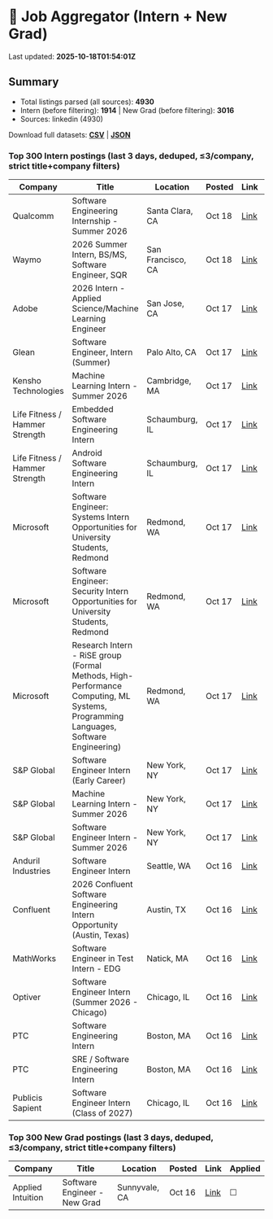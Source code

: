 # 🔎 Job Aggregator (Intern + New Grad)

Last updated: **2025-10-18T01:54:01Z**

## Summary
- Total listings parsed (all sources): **4930**
- Intern (before filtering): **1914** | New Grad (before filtering): **3016**
- Sources: linkedin (4930)

Download full datasets: **[CSV](data/jobs.csv)** | **[JSON](data/jobs.json)**

### Top 300 Intern postings (last 3 days, deduped, ≤3/company, strict title+company filters)
| Company | Title | Location | Posted | Link | Applied |
|---|---|---|---|---|---|
| Qualcomm | Software Engineering Internship - Summer 2026 | Santa Clara, CA | Oct 18 | [Link](https://www.linkedin.com/jobs/view/software-engineering-internship-summer-2026-at-qualcomm-4316102089?position=10&pageNum=0&refId=PBh9rfWSgKbmsLREGiB6lQ%3D%3D&trackingId=cS0UIy7KTp5NCDrnbfnOCg%3D%3D) | ☐ |
| Waymo | 2026 Summer Intern, BS/MS, Software Engineer, SQR | San Francisco, CA | Oct 18 | [Link](https://www.linkedin.com/jobs/view/2026-summer-intern-bs-ms-software-engineer-sqr-at-waymo-4315795361?position=10&pageNum=7&refId=pUkHm9gxexXPjVfWyCYr4A%3D%3D&trackingId=qqV5Ai6UlExA071eLcBToA%3D%3D) | ☐ |
| Adobe | 2026 Intern - Applied Science/Machine Learning Engineer | San Jose, CA | Oct 17 | [Link](https://www.linkedin.com/jobs/view/2026-intern-applied-science-machine-learning-engineer-at-adobe-4305264328?position=7&pageNum=7&refId=W3WWBohIHQOTyARzyjEScQ%3D%3D&trackingId=azOU8BBr4fraTepWsQerHg%3D%3D) | ☐ |
| Glean | Software Engineer, Intern (Summer) | Palo Alto, CA | Oct 17 | [Link](https://www.linkedin.com/jobs/view/software-engineer-intern-summer-at-glean-4295127351?position=9&pageNum=0&refId=FzqmBXIptYlUAekEzrgsxg%3D%3D&trackingId=3kVPXVdEc7HAGHBed5plVw%3D%3D) | ☐ |
| Kensho Technologies | Machine Learning Intern - Summer 2026 | Cambridge, MA | Oct 17 | [Link](https://www.linkedin.com/jobs/view/machine-learning-intern-summer-2026-at-kensho-technologies-4296137534?position=1&pageNum=0&refId=FaFsSUA3XGoNnmWDyye0fQ%3D%3D&trackingId=IXKvlhumhiDVXtIi7Lew4A%3D%3D) | ☐ |
| Life Fitness  / Hammer Strength | Embedded Software Engineering Intern | Schaumburg, IL | Oct 17 | [Link](https://www.linkedin.com/jobs/view/embedded-software-engineering-intern-at-life-fitness-hammer-strength-4313391484?position=6&pageNum=2&refId=KXxAKGy62ep4kUr0STWH0w%3D%3D&trackingId=csipDNISotSLi7mWZVVB%2BA%3D%3D) | ☐ |
| Life Fitness  / Hammer Strength | Android Software Engineering Intern | Schaumburg, IL | Oct 17 | [Link](https://www.linkedin.com/jobs/view/android-software-engineering-intern-at-life-fitness-hammer-strength-4313393496?position=9&pageNum=2&refId=KXxAKGy62ep4kUr0STWH0w%3D%3D&trackingId=yJkcf3LVxLhfU%2BlGiTNGOg%3D%3D) | ☐ |
| Microsoft | Software Engineer: Systems Intern Opportunities for University Students, Redmond | Redmond, WA | Oct 17 | [Link](https://www.linkedin.com/jobs/view/software-engineer-systems-intern-opportunities-for-university-students-redmond-at-microsoft-4285302535?position=5&pageNum=5&refId=%2F5AYHKGg1omzgYHrub0eVw%3D%3D&trackingId=nlsAp7zZkjPFit3Y%2B%2BDE1Q%3D%3D) | ☐ |
| Microsoft | Software Engineer: Security Intern Opportunities for University Students, Redmond | Redmond, WA | Oct 17 | [Link](https://www.linkedin.com/jobs/view/software-engineer-security-intern-opportunities-for-university-students-redmond-at-microsoft-4285300649?position=7&pageNum=5&refId=%2F5AYHKGg1omzgYHrub0eVw%3D%3D&trackingId=k1DGfeso5xooPPe2GotqRg%3D%3D) | ☐ |
| Microsoft | Research Intern - RiSE group (Formal Methods, High-Performance Computing, ML Systems, Programming Languages, Software Engineering) | Redmond, WA | Oct 17 | [Link](https://www.linkedin.com/jobs/view/research-intern-rise-group-formal-methods-high-performance-computing-ml-systems-programming-languages-software-engineering-at-microsoft-4305277977?position=1&pageNum=7&refId=aWvX4xNkHo1hjJkjKpQnVQ%3D%3D&trackingId=oTZ9SkccWkL1hj6ITxuipg%3D%3D) | ☐ |
| S&P Global | Software Engineer Intern (Early Career) | New York, NY | Oct 17 | [Link](https://www.linkedin.com/jobs/view/software-engineer-intern-early-career-at-s-p-global-4315767052?position=5&pageNum=2&refId=vo5zqDmYWvA6M78jCHf%2B6g%3D%3D&trackingId=VChwqFTbJvCuTCcuW1xrgA%3D%3D) | ☐ |
| S&P Global | Machine Learning Intern - Summer 2026 | New York, NY | Oct 17 | [Link](https://www.linkedin.com/jobs/view/machine-learning-intern-summer-2026-at-s-p-global-4295782927?position=1&pageNum=0&refId=o%2F0ov9ZswwsyOm2zmBwXdw%3D%3D&trackingId=MSwhIOKUE29eQFCpp6GT1g%3D%3D) | ☐ |
| S&P Global | Software Engineer Intern - Summer 2026 | New York, NY | Oct 17 | [Link](https://www.linkedin.com/jobs/view/software-engineer-intern-summer-2026-at-s-p-global-4295790241?position=8&pageNum=2&refId=6caaEV5OamM%2BY7TNBdtvMg%3D%3D&trackingId=8%2FrLqCSiK187ZSSiOUeMqg%3D%3D) | ☐ |
| Anduril Industries | Software Engineer Intern | Seattle, WA | Oct 16 | [Link](https://www.linkedin.com/jobs/view/software-engineer-intern-at-anduril-industries-4283478075?position=9&pageNum=7&refId=EKfdiMEC%2FjEtlrUhAYladQ%3D%3D&trackingId=xLWAQxD6z%2FH6f1Aq971ITQ%3D%3D) | ☐ |
| Confluent | 2026 Confluent Software Engineering Intern Opportunity (Austin, Texas) | Austin, TX | Oct 16 | [Link](https://www.linkedin.com/jobs/view/2026-confluent-software-engineering-intern-opportunity-austin-texas-at-confluent-4315375961?position=10&pageNum=2&refId=F5WMPvCc%2F%2Bzy3KENJsag5g%3D%3D&trackingId=FV4Vp%2Fq9%2BFXUY04EJcYJIQ%3D%3D) | ☐ |
| MathWorks | Software Engineer in Test Intern - EDG | Natick, MA | Oct 16 | [Link](https://www.linkedin.com/jobs/view/software-engineer-in-test-intern-edg-at-mathworks-4313079717?position=2&pageNum=7&refId=I3TPdVU6Ic2oKvOJs1zkzQ%3D%3D&trackingId=Yhb3JlMuCIe0SQSpaYZCCA%3D%3D) | ☐ |
| Optiver | Software Engineer Intern (Summer 2026 - Chicago) | Chicago, IL | Oct 16 | [Link](https://www.linkedin.com/jobs/view/software-engineer-intern-summer-2026-chicago-at-optiver-4256951488?position=7&pageNum=0&refId=rJnz1yT0PQsl0QEY9JIL6w%3D%3D&trackingId=CR2qxal2l9E6zLE5PxgrZw%3D%3D) | ☐ |
| PTC | Software Engineering Intern | Boston, MA | Oct 16 | [Link](https://www.linkedin.com/jobs/view/software-engineering-intern-at-ptc-4312437645?position=3&pageNum=7&refId=8LcxCVAgA9I%2BNap0pM%2F3gw%3D%3D&trackingId=hMDdZptAQjGM8%2BUK%2BOxiiw%3D%3D) | ☐ |
| PTC | SRE / Software Engineering Intern | Boston, MA | Oct 16 | [Link](https://www.linkedin.com/jobs/view/sre-software-engineering-intern-at-ptc-4312448559?position=4&pageNum=7&refId=I3TPdVU6Ic2oKvOJs1zkzQ%3D%3D&trackingId=EU0hsWDTN%2B7PNPrUrjC1BA%3D%3D) | ☐ |
| Publicis Sapient | Software Engineer Intern (Class of 2027) | Chicago, IL | Oct 16 | [Link](https://www.linkedin.com/jobs/view/software-engineer-intern-class-of-2027-at-publicis-sapient-4313099431?position=8&pageNum=0&refId=rJnz1yT0PQsl0QEY9JIL6w%3D%3D&trackingId=gNDSzCMUGb8YmhcXrXLVrQ%3D%3D) | ☐ |

### Top 300 New Grad postings (last 3 days, deduped, ≤3/company, strict title+company filters)
| Company | Title | Location | Posted | Link | Applied |
|---|---|---|---|---|---|
| Applied Intuition | Software Engineer - New Grad | Sunnyvale, CA | Oct 16 | [Link](https://www.linkedin.com/jobs/view/software-engineer-new-grad-at-applied-intuition-4282701327?position=6&pageNum=2&refId=6KNuaXfWZzthReeDcFmz4g%3D%3D&trackingId=ONHh5XvbbQ%2FVt5LLw%2BPTDA%3D%3D) | ☐ |
